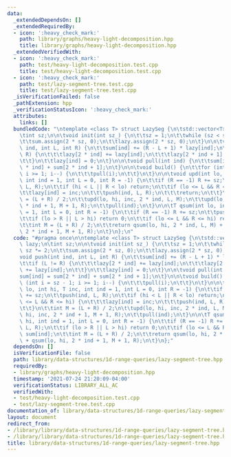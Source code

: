 ```yaml
---
data:
  _extendedDependsOn: []
  _extendedRequiredBy:
  - icon: ':heavy_check_mark:'
    path: library/graphs/heavy-light-decomposition.hpp
    title: library/graphs/heavy-light-decomposition.hpp
  _extendedVerifiedWith:
  - icon: ':heavy_check_mark:'
    path: test/heavy-light-decomposition.test.cpp
    title: test/heavy-light-decomposition.test.cpp
  - icon: ':heavy_check_mark:'
    path: test/lazy-segment-tree.test.cpp
    title: test/lazy-segment-tree.test.cpp
  _isVerificationFailed: false
  _pathExtension: hpp
  _verificationStatusIcon: ':heavy_check_mark:'
  attributes:
    links: []
  bundledCode: "\ntemplate <class T> struct LazySeg {\n\tstd::vector<T> sum, lazy;\n\
    \tint sz;\n\n\tvoid init(int sz_) {\n\t\tsz = 1;\n\t\twhile (sz < sz_) sz *= 2;\n\
    \t\tsum.assign(2 * sz, 0);\n\t\tlazy.assign(2 * sz, 0);\n\t}\n\n\tvoid push(int\
    \ ind, int L, int R) {\n\t\tsum[ind] += (R - L + 1) * lazy[ind];\n\t\tif (L !=\
    \ R) {\n\t\t\tlazy[2 * ind] += lazy[ind];\n\t\t\tlazy[2 * ind + 1] += lazy[ind];\n\
    \t\t}\n\t\tlazy[ind] = 0;\n\t}\n\n\tvoid pull(int ind) {\n\t\tsum[ind] = sum[2\
    \ * ind] + sum[2 * ind + 1];\n\t}\n\n\tvoid build() {\n\t\tfor (int i = sz - 1;\
    \ i >= 1; i--) {\n\t\t\tpull(i);\n\t\t}\n\t}\n\n\tvoid upd(int lo, int hi, T inc,\
    \ int ind = 1, int L = 0, int R = -1) {\n\t\tif (R == -1) R += sz;\n\t\tpush(ind,\
    \ L, R);\n\t\tif (hi < L || R < lo) return;\n\t\tif (lo <= L && R <= hi) {\n\t\
    \t\tlazy[ind] = inc;\n\t\t\tpush(ind, L, R);\n\t\t\treturn;\n\t\t}\n\t\tint M\
    \ = (L + R) / 2;\n\t\tupd(lo, hi, inc, 2 * ind, L, M);\n\t\tupd(lo, hi, inc, 2\
    \ * ind + 1, M + 1, R);\n\t\tpull(ind);\n\t}\n\n\tT qsum(int lo, int hi, int ind\
    \ = 1, int L = 0, int R = -1) {\n\t\tif (R == -1) R += sz;\n\t\tpush(ind, L, R);\n\
    \t\tif (lo > R || L > hi) return 0;\n\t\tif (lo <= L && R <= hi) return sum[ind];\n\
    \t\tint M = (L + R) / 2;\n\t\treturn qsum(lo, hi, 2 * ind, L, M) + qsum(lo, hi,\
    \ 2 * ind + 1, M + 1, R);\n\t}\n};\n"
  code: "#pragma once\n\ntemplate <class T> struct LazySeg {\n\tstd::vector<T> sum,\
    \ lazy;\n\tint sz;\n\n\tvoid init(int sz_) {\n\t\tsz = 1;\n\t\twhile (sz < sz_)\
    \ sz *= 2;\n\t\tsum.assign(2 * sz, 0);\n\t\tlazy.assign(2 * sz, 0);\n\t}\n\n\t\
    void push(int ind, int L, int R) {\n\t\tsum[ind] += (R - L + 1) * lazy[ind];\n\
    \t\tif (L != R) {\n\t\t\tlazy[2 * ind] += lazy[ind];\n\t\t\tlazy[2 * ind + 1]\
    \ += lazy[ind];\n\t\t}\n\t\tlazy[ind] = 0;\n\t}\n\n\tvoid pull(int ind) {\n\t\t\
    sum[ind] = sum[2 * ind] + sum[2 * ind + 1];\n\t}\n\n\tvoid build() {\n\t\tfor\
    \ (int i = sz - 1; i >= 1; i--) {\n\t\t\tpull(i);\n\t\t}\n\t}\n\n\tvoid upd(int\
    \ lo, int hi, T inc, int ind = 1, int L = 0, int R = -1) {\n\t\tif (R == -1) R\
    \ += sz;\n\t\tpush(ind, L, R);\n\t\tif (hi < L || R < lo) return;\n\t\tif (lo\
    \ <= L && R <= hi) {\n\t\t\tlazy[ind] = inc;\n\t\t\tpush(ind, L, R);\n\t\t\treturn;\n\
    \t\t}\n\t\tint M = (L + R) / 2;\n\t\tupd(lo, hi, inc, 2 * ind, L, M);\n\t\tupd(lo,\
    \ hi, inc, 2 * ind + 1, M + 1, R);\n\t\tpull(ind);\n\t}\n\n\tT qsum(int lo, int\
    \ hi, int ind = 1, int L = 0, int R = -1) {\n\t\tif (R == -1) R += sz;\n\t\tpush(ind,\
    \ L, R);\n\t\tif (lo > R || L > hi) return 0;\n\t\tif (lo <= L && R <= hi) return\
    \ sum[ind];\n\t\tint M = (L + R) / 2;\n\t\treturn qsum(lo, hi, 2 * ind, L, M)\
    \ + qsum(lo, hi, 2 * ind + 1, M + 1, R);\n\t}\n};"
  dependsOn: []
  isVerificationFile: false
  path: library/data-structures/1d-range-queries/lazy-segment-tree.hpp
  requiredBy:
  - library/graphs/heavy-light-decomposition.hpp
  timestamp: '2021-07-24 21:20:09-04:00'
  verificationStatus: LIBRARY_ALL_AC
  verifiedWith:
  - test/heavy-light-decomposition.test.cpp
  - test/lazy-segment-tree.test.cpp
documentation_of: library/data-structures/1d-range-queries/lazy-segment-tree.hpp
layout: document
redirect_from:
- /library/library/data-structures/1d-range-queries/lazy-segment-tree.hpp
- /library/library/data-structures/1d-range-queries/lazy-segment-tree.hpp.html
title: library/data-structures/1d-range-queries/lazy-segment-tree.hpp
---
```

